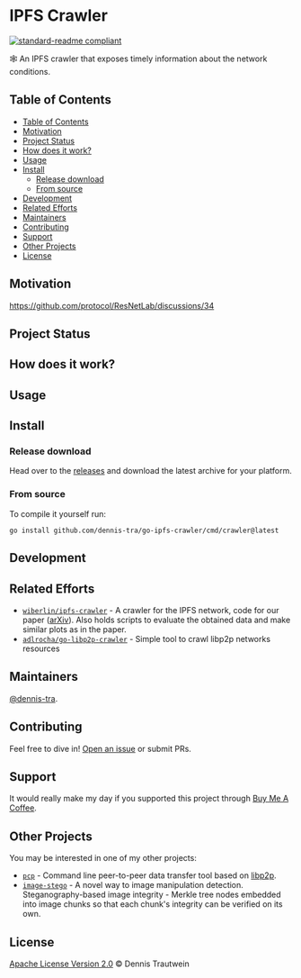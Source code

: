 # IPFS Crawler

[![standard-readme compliant](https://img.shields.io/badge/readme%20style-standard-brightgreen.svg)](https://github.com/RichardLitt/standard-readme)

🕸 An IPFS crawler that exposes timely information about the network conditions.

## Table of Contents

- [Table of Contents](#table-of-contents)
- [Motivation](#motivation)
- [Project Status](#project-status)
- [How does it work?](#how-does-it-work)
- [Usage](#usage)
- [Install](#install)
  - [Release download](#release-download)
  - [From source](#from-source)
- [Development](#development)
- [Related Efforts](#related-efforts)
- [Maintainers](#maintainers)
- [Contributing](#contributing)
- [Support](#support)
- [Other Projects](#other-projects)
- [License](#license)

## Motivation

https://github.com/protocol/ResNetLab/discussions/34

## Project Status

## How does it work?

## Usage

## Install

### Release download

Head over to the [releases](https://github.com/dennis-tra/go-ipfs-crawler/releases) and download the latest archive for
your platform.

### From source

To compile it yourself run:

```shell
go install github.com/dennis-tra/go-ipfs-crawler/cmd/crawler@latest
```

## Development

## Related Efforts

- [`wiberlin/ipfs-crawler`](https://github.com/wiberlin/ipfs-crawler) - A crawler for the IPFS network, code for our paper ([arXiv](https://arxiv.org/abs/2002.07747)). Also holds scripts to evaluate the obtained data and make similar plots as in the paper.
- [`adlrocha/go-libp2p-crawler`](https://github.com/adlrocha/go-libp2p-crawler) - Simple tool to crawl libp2p networks resources

## Maintainers

[@dennis-tra](https://github.com/dennis-tra).

## Contributing

Feel free to dive in! [Open an issue](https://github.com/dennis-tra/pcp/issues/new) or submit PRs.

## Support

It would really make my day if you supported this project through [Buy Me A Coffee](https://www.buymeacoffee.com/dennistra).

## Other Projects

You may be interested in one of my other projects:

- [`pcp`](https://github.com/dennis-tra/pcp) - Command line peer-to-peer data transfer tool based on [libp2p](https://github.com/libp2p/go-libp2p).
- [`image-stego`](https://github.com/dennis-tra/image-stego) - A novel way to image manipulation detection. Steganography-based image integrity - Merkle tree nodes embedded into image chunks so that each chunk's integrity can be verified on its own.

## License

[Apache License Version 2.0](LICENSE) © Dennis Trautwein